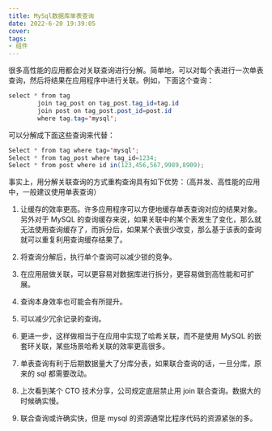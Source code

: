 ```yaml
---
title: MySql数据库单表查询
date: 2022-6-20 19:39:05
cover: 
tags:
- 组件
---
```

很多高性能的应用都会对关联查询进行分解。简单地，可以对每个表进行一次单表查询，然后将结果在应用程序中进行关联。例如，下面这个查询：

```java
select * from tag
        join tag_post on tag_post.tag_id=tag.id
        join post on tag_post.post_id=post.id
        where tag.tag='mysql';
```
可以分解成下面这些查询来代替：

```java
Select * from tag where tag='mysql';
Select * from tag_post where tag_id=1234;
Select * from post where id in(123,456,567,9989,8909);
```

事实上，用分解关联查询的方式重构查询具有如下优势：（高并发、高性能的应用中，一般建议使用单表查询）
1. 让缓存的效率更高。许多应用程序可以方便地缓存单表查询对应的结果对象。另外对于 MySQL 的查询缓存来说，如果关联中的某个表发生了变化，那么就无法使用查询缓存了，而拆分后，如果某个表很少改变，那么基于该表的查询就可以重复利用查询缓存结果了。

2. 将查询分解后，执行单个查询可以减少锁的竞争。

3. 在应用层做关联，可以更容易对数据库进行拆分，更容易做到高性能和可扩展。

4. 查询本身效率也可能会有所提升。

5. 可以减少冗余记录的查询。

6. 更进一步，这样做相当于在应用中实现了哈希关联，而不是使用 MySQL 的嵌套环关联，某些场景哈希关联的效率更高很多。

7. 单表查询有利于后期数据量大了分库分表，如果联合查询的话，一旦分库，原来的 sql 都需要改动。

8. 上次看到某个 CTO 技术分享，公司规定底层禁止用 join 联合查询。数据大的时候确实慢。

9. 联合查询或许确实快，但是 mysql 的资源通常比程序代码的资源紧张的多。

